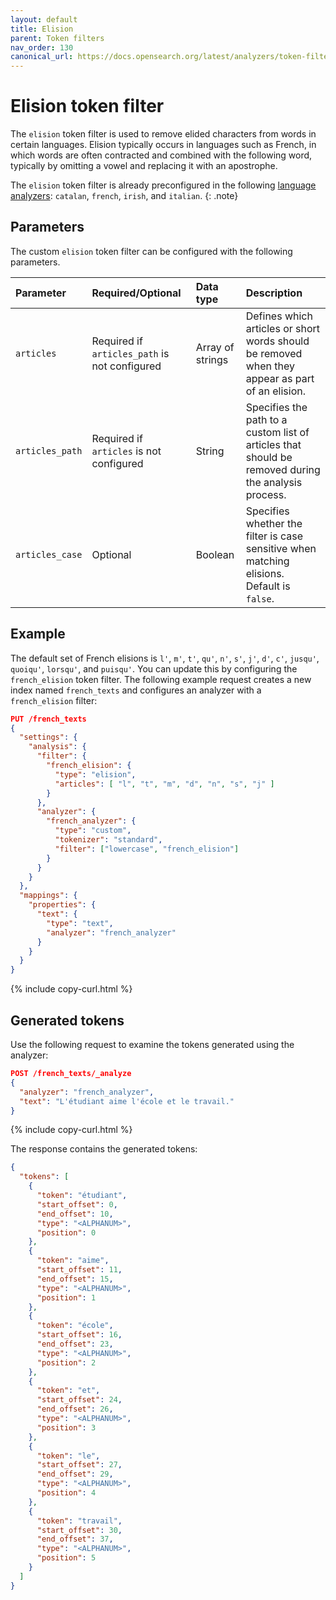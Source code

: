 ```yaml
---
layout: default
title: Elision
parent: Token filters
nav_order: 130
canonical_url: https://docs.opensearch.org/latest/analyzers/token-filters/elision/
---
```


# Elision token filter

The `elision` token filter is used to remove elided characters from words in certain languages. Elision typically occurs in languages such as French, in which words are often contracted and combined with the following word, typically by omitting a vowel and replacing it with an apostrophe. 

The `elision` token filter is already preconfigured in the following [language analyzers]({{site.url}}{{site.baseurl}}/analyzers/language-analyzers/): `catalan`, `french`, `irish`, and `italian`.
{: .note}

## Parameters

The custom `elision` token filter can be configured with the following parameters.

Parameter | Required/Optional | Data type | Description
:--- | :--- | :--- | :--- 
`articles` | Required if `articles_path` is not configured | Array of strings | Defines which articles or short words should be removed when they appear as part of an elision.
`articles_path` | Required if `articles` is not configured | String | Specifies the path to a custom list of articles that should be removed during the analysis process. 
`articles_case` | Optional | Boolean | Specifies whether the filter is case sensitive when matching elisions. Default is `false`.

## Example

The default set of French elisions is `l'`, `m'`, `t'`, `qu'`, `n'`, `s'`, `j'`, `d'`, `c'`, `jusqu'`, `quoiqu'`, `lorsqu'`, and `puisqu'`. You can update this by configuring the `french_elision` token filter. The following example request creates a new index named `french_texts` and configures an analyzer with a `french_elision` filter:

```json
PUT /french_texts
{
  "settings": {
    "analysis": {
      "filter": {
        "french_elision": {
          "type": "elision",
          "articles": [ "l", "t", "m", "d", "n", "s", "j" ]
        }
      },
      "analyzer": {
        "french_analyzer": {
          "type": "custom",
          "tokenizer": "standard",
          "filter": ["lowercase", "french_elision"]
        }
      }
    }
  },
  "mappings": {
    "properties": {
      "text": {
        "type": "text",
        "analyzer": "french_analyzer"
      }
    }
  }
}

```
{% include copy-curl.html %}

## Generated tokens

Use the following request to examine the tokens generated using the analyzer:

```json
POST /french_texts/_analyze
{
  "analyzer": "french_analyzer",
  "text": "L'étudiant aime l'école et le travail."
}
```
{% include copy-curl.html %}

The response contains the generated tokens:

```json
{
  "tokens": [
    {
      "token": "étudiant",
      "start_offset": 0,
      "end_offset": 10,
      "type": "<ALPHANUM>",
      "position": 0
    },
    {
      "token": "aime",
      "start_offset": 11,
      "end_offset": 15,
      "type": "<ALPHANUM>",
      "position": 1
    },
    {
      "token": "école",
      "start_offset": 16,
      "end_offset": 23,
      "type": "<ALPHANUM>",
      "position": 2
    },
    {
      "token": "et",
      "start_offset": 24,
      "end_offset": 26,
      "type": "<ALPHANUM>",
      "position": 3
    },
    {
      "token": "le",
      "start_offset": 27,
      "end_offset": 29,
      "type": "<ALPHANUM>",
      "position": 4
    },
    {
      "token": "travail",
      "start_offset": 30,
      "end_offset": 37,
      "type": "<ALPHANUM>",
      "position": 5
    }
  ]
}
```
